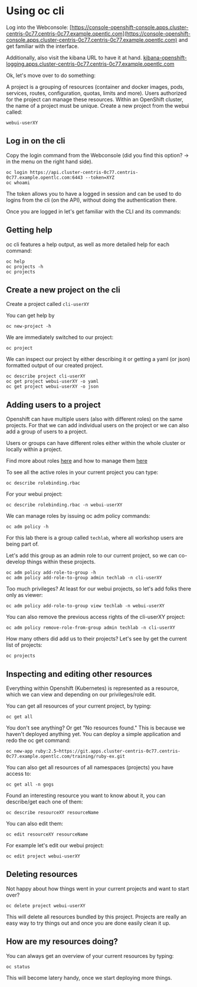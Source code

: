 # Using oc cli

Log into the Webconsole: [https://console-openshift-console.apps.cluster-centris-0c77.centris-0c77.example.opentlc.com](https://console-openshift-console.apps.cluster-centris-0c77.centris-0c77.example.opentlc.com) and get familiar with the interface.

Additionally, also visit the kibana URL to have it at hand. [kibana-openshift-logging.apps.cluster-centris-0c77.centris-0c77.example.opentlc.com](https://kibana-openshift-logging.apps.cluster-centris-0c77.centris-0c77.example.opentlc.com)

Ok, let's move over to do something:

A project is a grouping of resources (container and docker images, pods, services, routes, configuration, quotas, limits and more). Users authorized for the project can manage these resources. Within an OpenShift cluster, the name of a project must be unique.
Create a new project from the webui called:

    webui-userXY

## Log in on the cli

Copy the login command from the Webconsole (did you find this option? -> in the menu on the right hand side).

    oc login https://api.cluster-centris-0c77.centris-0c77.example.opentlc.com:6443 --token=XYZ
    oc whoami

The token allows you to have a logged in session and can be used to do logins from the cli (on the API), without doing the authentication there.

Once you are logged in let's get familiar with the CLI and its commands:

## Getting help

oc cli features a help output, as well as more detailed help for each command:

    oc help
    oc projects -h
    oc projects

## Create a new project on the cli

Create a project called `cli-userXY`

You can get help by

    oc new-project -h

We are immediately switched to our project:

    oc project

We can inspect our project by either describing it or getting a yaml (or json) formatted output of our created project.

    oc describe project cli-userXY
    oc get project webui-userXY -o yaml
    oc get project webui-userXY -o json

## Adding users to a project

Openshift can have multiple users (also with different roles) on the same projects. For that we can add individual users on the project or we can also add a group of users to a project.

Users or groups can have different roles either within the whole cluster or locally within a project.

Find more about roles [here](https://docs.openshift.com/container-platform/4.3/authentication/using-rbac.html) and how to manage them [here](https://docs.openshift.com/container-platform/4.3/authentication/using-rbac.html#viewing-cluster-roles_using-rbac)

To see all the active roles in your current project you can type:

    oc describe rolebinding.rbac

For your webui project:

    oc describe rolebinding.rbac -n webui-userXY

We can manage roles by issuing oc adm policy commands:

    oc adm policy -h

For this lab there is a group called `techlab`, where all workshop users are being part of.

Let's add this group as an admin role to our current project, so we can co-develop things within these projects.

    oc adm policy add-role-to-group -h
    oc adm policy add-role-to-group admin techlab -n cli-userXY

Too much privileges? At least for our webui projects, so let's add folks there only as viewer:

    oc adm policy add-role-to-group view techlab -n webui-userXY

You can also remove the previous access rights of the cli-userXY project:

    oc adm policy remove-role-from-group admin techlab -n cli-userXY

How many others did add us to their projects? Let's see by get the current list of projects:

    oc projects

## Inspecting and editing other resources

Everything within Openshift (Kubernetes) is represented as a resource, which we can view and depending on our privileges/role edit.

You can get all resources of your current project, by typing:

    oc get all

You don't see anything? Or get "No resources found."
This is because we haven't deployed anything yet. You can deploy a simple application and redo the oc get command:

    oc new-app ruby:2.5~https://git.apps.cluster-centris-0c77.centris-0c77.example.opentlc.com/training/ruby-ex.git

You can also get all resources of all namespaces (projects) you have access to:

    oc get all -n gogs

Found an interesting resource you want to know about it, you can describe/get each one of them:

    oc describe resourceXY resourceName

You can also edit them:

    oc edit resourceXY resourceName

For example let's edit our webui project:

    oc edit project webui-userXY

## Deleting resources

Not happy about how things went in your current projects and want to start over?

    oc delete project webui-userXY

This will delete all resources bundled by this project. Projects are really an easy way to try things out and once you are done easily clean it up.

## How are my resources doing?

You can always get an overview of your current resources by typing:

    oc status

This will become latery handy, once we start deploying more things.
